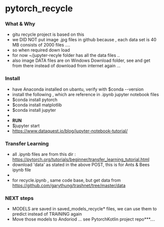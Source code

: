 # pytorch_recycle


### What & Why
 - gitu recycle project is based on this
 - we DID NOT put image .jpg files in github because , each data set is 40 MB consists of 2000 files ....
 - so when required down load 
 - for now ~/jupyter-recyle  folder has all the data files ..
 - also image DATA files are on Windows  Download folder, see and get from there instead of download from internet again ...

### Install
 - have Anaconda installed on ubantu, verify with $conda --version
 - install the following , which are reference in  .ipynb  jupyter notebook files
 - $conda install pytorch
 - $conda install matplotlib
 - $conda install jupyter
 - 
 - **RUN**
 - $jupyter start
 - https://www.dataquest.io/blog/jupyter-notebook-tutorial/
 
 ### Transfer Learning
  - all .ipynb files are from this dir : https://pytorch.org/tutorials/beginner/transfer_learning_tutorial.html
  - download 'data' as stated in the above  POST, this is for  Ants & Bees ipynb file
  -
  - for recycle.ipynb , same code base, but get data from https://github.com/garythung/trashnet/tree/master/data
  
### NEXT steps
  -  MODELS are saved in saved_models_recycle* files, we can use them to predict instead of TRAINING again
  -  Move those models to Andoriod ... see PytorchKotlin project  repo***....
 
 
